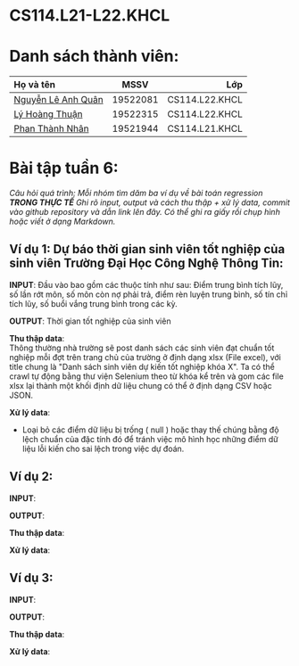 # CS114.L21-L22.KHCL 
# Danh sách thành viên:
| Họ và tên      | MSSV | Lớp     |
| :---        |    :----:   |          ---: |
| [Nguyễn Lê Anh Quân](https://github.com/anhquan075 "Quân's github")      | 19522081       | CS114.L22.KHCL  |
| [Lý Hoàng Thuận](https://github.com/20-8-21-1-14 "Thuận's github")   | 19522315        | CS114.L22.KHCL      |
| [Phan Thành Nhân](https://github.com/pthanhnhan "Nhân's github") | 19521944 | CS114.L21.KHCL|
# Bài tập tuần 6: 
*Câu hỏi quá trình:
Mỗi nhóm tìm dăm ba ví dụ về bài toán regression ***TRONG THỰC TẾ***
Ghi rõ input, output và cách thu thập + xử lý data, commit vào github repository và dẫn link lên đây.
Có thể ghi ra giấy rồi chụp hình hoặc viết ở dạng Markdown.*
## **Ví dụ 1**:  Dự báo thời gian sinh viên tốt nghiệp của sinh viên Trường Đại Học Công Nghệ Thông Tin:
**INPUT**: 
Đầu vào bao gồm các thuộc tính như sau: Điểm trung bình tích lũy, số lần rớt môn, số môn còn nợ phải trả, điểm rèn luyện trung bình, số tín chỉ tích lũy, số buổi vắng trung bình trong các kỳ.

**OUTPUT**:
Thời gian tốt nghiệp của sinh viên

**Thu thập data**:  
Thông thường nhà trường sẽ post danh sách các sinh viên đạt chuẩn tốt nghiệp mỗi đợt trên trang chủ của trường ở định dạng xlsx (File excel), với title chung là "Danh sách sinh viên dự kiến tốt nghiệp khóa X". Ta có thể crawl tự động bằng thư viện Selenium theo từ khóa kể trên và gom các file xlsx lại thành một khối định dữ liệu chung có thể ở định dạng CSV hoặc JSON.

**Xử lý data**:
- Loại bỏ các điểm dữ liệu bị trống ( null ) hoặc thay thế chúng bằng độ lệch chuẩn của đặc tính đó để tránh việc mô hình học những điểm dữ liệu lỗi kiến cho sai lệch trong việc dự đoán.

## **Ví dụ 2**: 
**INPUT**: 

**OUTPUT**:

**Thu thập data**:  

**Xử lý data**:

## **Ví dụ 3**: 

**INPUT**: 

**OUTPUT**:

**Thu thập data**:  

**Xử lý data**:
